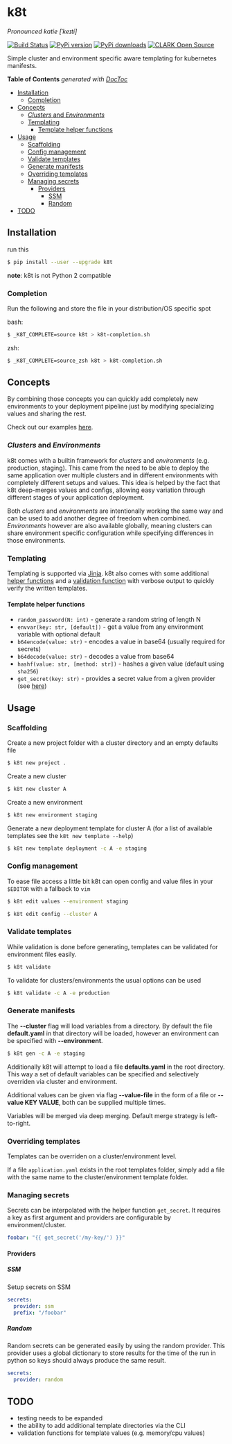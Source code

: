 # k8t

*Pronounced katie [ˈkeɪti]*

[![Build Status](https://jenkins.ci.flfinteche.de/buildStatus/icon?job=DevOps%2Fk8t%2Fmaster)](https://jenkins.ci.flfinteche.de/job/DevOps/job/k8t/job/master/)
[![PyPi version](https://pypip.in/v/k8t/badge.png)](https://pypi.org/project/k8t/)
[![PyPi downloads](https://pypip.in/d/k8t/badge.png)](https://pypi.org/project/k8t/)
[![CLARK Open Source](https://img.shields.io/badge/CLARK-Open%20Source-%232B6CDE.svg)](https://www.clark.de/de/jobs)

Simple cluster and environment specific aware templating for kubernetes manifests.

<!-- START doctoc generated TOC please keep comment here to allow auto update -->
<!-- DON'T EDIT THIS SECTION, INSTEAD RE-RUN doctoc TO UPDATE -->
**Table of Contents**  *generated with [DocToc](https://github.com/thlorenz/doctoc)*

- [Installation](#installation)
  - [Completion](#completion)
- [Concepts](#concepts)
  - [*Clusters* and *Environments*](#clusters-and-environments)
  - [Templating](#templating)
    - [Template helper functions](#template-helper-functions)
- [Usage](#usage)
  - [Scaffolding](#scaffolding)
  - [Config management](#config-management)
  - [Validate templates](#validate-templates)
  - [Generate manifests](#generate-manifests)
  - [Overriding templates](#overriding-templates)
  - [Managing secrets](#managing-secrets)
    - [Providers](#providers)
      - [SSM](#ssm)
      - [Random](#random)
- [TODO](#todo)

<!-- END doctoc generated TOC please keep comment here to allow auto update -->

## Installation

run this

```bash
$ pip install --user --upgrade k8t
```

**note**: k8t is not Python 2 compatible

### Completion

Run the following and store the file in your distribution/OS specific spot

bash:

```bash
$ _K8T_COMPLETE=source k8t > k8t-completion.sh
```

zsh:

```zsh
$ _K8T_COMPLETE=source_zsh k8t > k8t-completion.sh
```

## Concepts

By combining those concepts you can quickly add completely new environments to your deployment pipeline just by
modifying specializing values and sharing the rest.

Check out our examples [here](examples/).

### *Clusters* and *Environments*

k8t comes with a builtin framework for *clusters* and *environments* (e.g. production, staging). This came from the need to be able to deploy
the same application over multiple clusters and in different environments with completely different setups and values.
This idea is helped by the fact that k8t deep-merges values and configs, allowing easy variation through different
stages of your application deployment.

Both *clusters* and *environments* are intentionally working the same way and can be used to add another degree of freedom when
combined. *Environments* however are also available globally, meaning clusters can share environment specific
configuration while specifying differences in those environments.

### Templating

Templating is supported via [Jinja](https://jinja.palletsprojects.com). k8t also comes with some additional
[helper functions](#template-helper-functions) and a [validation function](#validate-templates) with verbose output to
quickly verify the written templates.

#### Template helper functions

* `random_password(N: int)` - generate a random string of length N
* `envvar(key: str, [default])` - get a value from any environment variable with optional default
* `b64encode(value: str)` - encodes a value in base64 (usually required for secrets)
* `b64decode(value: str)` - decodes a value from base64
* `hashf(value: str, [method: str])` - hashes a given value (default using `sha256`)
* `get_secret(key: str)` - provides a secret value from a given provider (see [here](#managing-secrets))

## Usage

### Scaffolding

Create a new project folder with a cluster directory and an empty defaults file

```bash
$ k8t new project .
```

Create a new cluster

```bash
$ k8t new cluster A
```

Create a new environment

```bash
$ k8t new environment staging
```

Generate a new deployment template for cluster A (for a list of available templates see the `k8t new template --help`)

```bash
$ k8t new template deployment -c A -e staging
```

### Config management

To ease file access a little bit k8t can open config and value files in your `$EDITOR` with a fallback to `vim`

```bash
$ k8t edit values --environment staging
```

```bash
$ k8t edit config --cluster A
```

### Validate templates

While validation is done before generating, templates can be validated for environment files easily.

```bash
$ k8t validate
```

To validate for clusters/environments the usual options can be used

```bash
$ k8t validate -c A -e production
```

### Generate manifests

The **--cluster** flag will load variables from a directory. By default the file **default.yaml** in that directory will be
loaded, however an environment can be specified with **--environment**.

```bash
$ k8t gen -c A -e staging
```

Additionally k8t will attempt to load a file **defaults.yaml** in the root directory. This way a set of default
variables can be specified and selectively overriden via cluster and environment.

Additional values can be given via flag **--value-file** in the form of a file or **--value KEY VALUE**, both can be
supplied multiple times.

Variables will be merged via deep merging. Default merge strategy is left-to-right.

### Overriding templates

Templates can be overriden on a cluster/environment level.

If a file `application.yaml` exists in the root templates folder, simply add a file with the same name to the
cluster/environment template folder.

### Managing secrets

Secrets can be interpolated with the helper function `get_secret`. It requires a key as first argument and providers
are configurable by environment/cluster.

```yaml
foobar: "{{ get_secret('/my-key/') }}"
```

#### Providers

##### SSM

Setup secrets on SSM

```yaml
secrets:
  provider: ssm
  prefix: "/foobar"
```

##### Random

Random secrets can be generated easily by using the random provider. This provider uses a global dictionary to store
results for the time of the run in python so keys should always produce the same result.

```yaml
secrets:
  provider: random
```

## TODO

* testing needs to be expanded
* the ability to add additional template directories via the CLI
* validation functions for template values (e.g. memory/cpu values)
